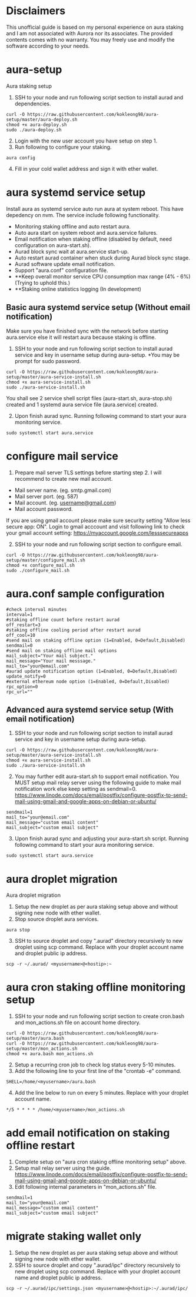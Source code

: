 # Disclaimers
This unofficial guide is based on my personal experience on aura staking and I am not associated with Aurora nor its associates. The provided contents comes with no warranty. You may freely use and modify the software according to your needs.


# aura-setup
Aura staking setup
1. SSH to your node and run following script section to install aurad and dependencies. 
```shell
curl -O https://raw.githubusercontent.com/kokleong98/aura-setup/master/aura-deploy.sh 
chmod +x aura-deploy.sh
sudo ./aura-deploy.sh
```
2. Login with the new user account you have setup on step 1.
3. Run following to configure your staking.
```
aura config
```
4. Fill in your cold wallet address and sign it with ether wallet.

# aura systemd service setup
Install aura as systemd service auto run aura at system reboot. This have depedency on nvm. The service include following functionality.
- Monitoring staking offline and auto restart aura.
- Auto aura start on system reboot and aura.service failures. 
- Email notification when staking offline (disabled by default, need configuration on aura-start.sh).
- Aurad block sync wait at aura.service start-up.
- Auto restart aurad container when stuck during Aurad block sync stage.
- Aurad software update email notification.
- Support "aura.conf" configuration file.
- **Keep overall monitor service CPU consumption max range (4% - 6%) (Trying to uphold this.)
- **Staking online statistics logging (In development)

## Basic aura systemd service setup (Without email notification)
Make sure you have finished sync with the network before starting aura.service else it will restart aura because staking is offline.
1. SSH to your node and run following script section to install aurad service and key in username setup during aura-setup. *You may be prompt for sudo password.
```
curl -O https://raw.githubusercontent.com/kokleong98/aura-setup/master/aura-service-install.sh 
chmod +x aura-service-install.sh
sudo ./aura-service-install.sh
```
You shall see 2 service shell script files (aura-start.sh, aura-stop.sh) created and 1 systemd aura service file (aura.service) created.

2. Upon finish aurad sync. Running following command to start your aura monitoring service.
```
sudo systemctl start aura.service
```


# configure mail service 
1. Prepare mail server TLS settings before starting step 2. I will recommend to create new mail account.
- Mail server name. (eg. smtp.gmail.com)
- Mail server port. (eg. 587)
- Mail account. (eg. username@gmail.com)
- Mail account password.

If you are using gmail account please make sure security setting "Allow less secure app: ON".
Login to gmail acccount and visit following link to check your gmail account setting:
  https://myaccount.google.com/lesssecureapps

2. SSH to your node and run following script section to configure email. 
```shell
curl -O https://raw.githubusercontent.com/kokleong98/aura-setup/master/configure_mail.sh
chmod +x configure_mail.sh
sudo ./configure_mail.sh
```

# aura.conf sample configuration
```
#check interval minutes
interval=1
#staking offline count before restart aurad
off_restart=3
#staking offline cooling period after restart aurad
off_cool=10
#send mail on staking offline option (1=Enabled, 0=Default,Disabled)
sendmail=0
#send mail on staking offline mail options
mail_subject="Your mail subject."
mail_message="Your mail messsage."
mail_to="your@email.com"
#aurad update notification option (1=Enabled, 0=Default,Disabled)
update_notify=0
#external ethereum node option (1=Enabled, 0=Default,Disabled)
rpc_option=0
rpc_url=""
```

## Advanced aura systemd service setup (With email notification)
1. SSH to your node and run following script section to install aurad service and key in username setup during aura-setup.
```
curl -O https://raw.githubusercontent.com/kokleong98/aura-setup/master/aura-service-install.sh 
chmod +x aura-service-install.sh
sudo ./aura-service-install.sh
```
2. You may further edit aura-start.sh to support email notification. You MUST setup mail relay server using the following guide to make mail notification work else keep setting as sendmail=0.
https://www.linode.com/docs/email/postfix/configure-postfix-to-send-mail-using-gmail-and-google-apps-on-debian-or-ubuntu/
```
sendmail=1
mail_to="your@email.com"
mail_message="custom email content"
mail_subject="custom email subject"
```
3. Upon finish aurad sync and adjusting your aura-start.sh script. Running following command to start your aura monitoring service.
```
sudo systemctl start aura.service
```

# aura droplet migration
Aura droplet migration

1. Setup the new droplet as per aura staking setup above and without signing new node with ether wallet.
2. Stop source droplet aura services.
```
aura stop
```
3. SSH to source droplet and copy ".aurad" directory recursively to new droplet using scp command. Replace <myusername> with your droplet account name and <hostip> droplet public ip address.
```
scp -r ~/.aurad/ <myusername>@<hostip>:~
```

# aura cron staking offline monitoring setup
1. SSH to your node and run following script section to create cron.bash and mon_actions.sh file on account home directory.
```
curl -O https://raw.githubusercontent.com/kokleong98/aura-setup/master/aura.bash
curl -O https://raw.githubusercontent.com/kokleong98/aura-setup/master/mon_actions.sh
chmod +x aura.bash mon_actions.sh
```
2. Setup a recurring cron job to check log status every 5-10 minutes. 
3. Add the following line to your first line of the "crontab -e" command.
```
SHELL=/home/<myusername>/aura.bash
```
4. Add the line below to run on every 5 minutes. Replace <myusername> with your droplet account name.
```
*/5 * * * * /home/<myusername>/mon_actions.sh
```

# add email notification on staking offline restart
1. Complete setup on "aura cron staking offline monitoring setup" above.
2. Setup mail relay server using the guide.
https://www.linode.com/docs/email/postfix/configure-postfix-to-send-mail-using-gmail-and-google-apps-on-debian-or-ubuntu/
3. Edit following internal parameters in "mon_actions.sh" file.
```
sendmail=1
mail_to="your@email.com"
mail_message="custom email content"
mail_subject="custom email subject"
```

# migrate staking wallet only
1. Setup the new droplet as per aura staking setup above and without signing new node with ether wallet.
2. SSH to source droplet and copy ".aurad/ipc" directory recursively to new droplet using scp command. Replace <myusername> with your droplet account name and <hostip> droplet public ip address.
```
scp -r ~/.aurad/ipc/settings.json <myusername>@<hostip>:~/.aurad/ipc/
```
